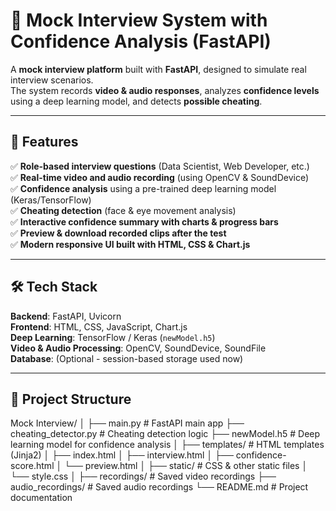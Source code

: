 # 🎥 Mock Interview System with Confidence Analysis (FastAPI)

A **mock interview platform** built with **FastAPI**, designed to simulate real interview scenarios.  
The system records **video & audio responses**, analyzes **confidence levels** using a deep learning model, and detects **possible cheating**.

---

## 🚀 Features

✅ **Role-based interview questions** (Data Scientist, Web Developer, etc.)  
✅ **Real-time video and audio recording** (using OpenCV & SoundDevice)  
✅ **Confidence analysis** using a pre-trained deep learning model (Keras/TensorFlow)  
✅ **Cheating detection** (face & eye movement analysis)  
✅ **Interactive confidence summary with charts & progress bars**  
✅ **Preview & download recorded clips after the test**  
✅ **Modern responsive UI built with HTML, CSS & Chart.js**

---

## 🛠️ Tech Stack

**Backend**: FastAPI, Uvicorn  
**Frontend**: HTML, CSS, JavaScript, Chart.js  
**Deep Learning**: TensorFlow / Keras (`newModel.h5`)  
**Video & Audio Processing**: OpenCV, SoundDevice, SoundFile  
**Database**: (Optional - session-based storage used now)  

---

## 📂 Project Structure
Mock Interview/
│
├── main.py # FastAPI main app
├── cheating_detector.py # Cheating detection logic
├── newModel.h5 # Deep learning model for confidence analysis
│
├── templates/ # HTML templates (Jinja2)
│ ├── index.html
│ ├── interview.html
│ ├── confidence-score.html
│ └── preview.html
│
├── static/ # CSS & other static files
│ └── style.css
│
├── recordings/ # Saved video recordings
├── audio_recordings/ # Saved audio recordings
└── README.md # Project documentation
